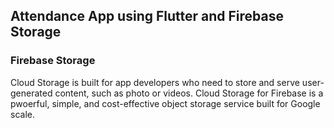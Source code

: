 ## Attendance App using Flutter and Firebase Storage 
### Firebase Storage
Cloud Storage is built for app developers who need to store and serve user-generated content, such 
as photo or videos. Cloud Storage for Firebase is a pwoerful, simple, and cost-effective object 
storage service built for Google scale.
